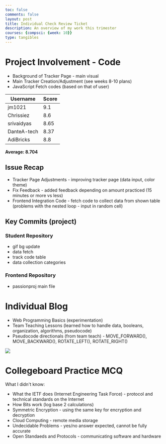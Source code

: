 ```yaml
---
toc: false
comments: false
layout: post
title: Individual Check Review Ticket
description: An overview of my work this trimester
courses: {compsci: {week: 10}}
type: tangibles
---
```


# Project Involvement - Code

- Background of Tracker Page - main visual
- Main Tracker Creation/Adjustment (see weeks 8-10 plans)
- JavaScript Fetch codes (based on that of user)


|Username   |Score|
|-----------|-----|
|jm1021     |9.1  |
|Chrissiez  |8.6  |
|srivaidyas |8.65 |
|DanteA-tech|8.37 |
|AdiBricks  |8.8  |

<b>Average: 8.704</b>


## Issue Recap

- Tracker Page Adjustments - improving tracker page (data input, color theme)
- Fix Feedback - added feedback depending on amount practiced (15 minutes or more vs less)
- Frontend Integration Code - fetch code to collect data from shown table (problems with the nested loop - input in random cell)

## Key Commits (project)

### Student Repository

- gif bg update
- data fetch
- track code table
- data collection categories

### Frontend Repository

- passionproj main file


# Individual Blog

- Web Programming Basics (experimentation)
- Team Teaching Lessons (learned how to handle data, booleans, organization, algorithms, pseudocode)
- Pseudocode directionals (from team teach) - MOVE_FORWARD(), MOVE_BACKWARD(), ROTATE_LEFT(), ROTATE_RIGHT()

<img src = "https://media.discordapp.net/attachments/796087225535168512/1166978366197477386/devprocedures_q2.png?ex=654c744b&is=6539ff4b&hm=20a80e15f5efe2e0fab99d7744d0dcac5025d8df0619ffce0439edbed090f20f&=&width=1134&height=993">

# Collegeboard Practice MCQ

What I didn't know:

- What the IETF does (Internet Engineering Task Force) - protocol and technical standards on the Internet
- How Bits work (log base 2 calculations)
- Symmetric Encryption - using the same key for encryption and decryption
- Cloud Computing - remote media storage
- Undecidable Problems - yes/no answer expected, cannot be fully accurate
- Open Standaeds and Protocols - communicating software and hardware
